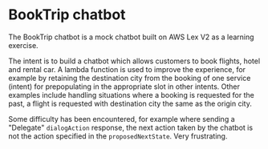 # BookTrip chatbot
The BookTrip chatbot is a mock chatbot built on AWS Lex V2 as a learning exercise.

The intent is to build a chatbot which allows customers to book flights, hotel and rental car. A lambda function is used to improve the experience, for example by retaining the destination city from the booking of one service (intent) for prepopulating in the appropriate slot in other intents. Other examples include handling situations where a booking is requested for the past, a flight is requested with destination city the same as the origin city.

Some difficulty has been encountered, for example where sending a "Delegate" `dialogAction` response, the next action taken by the chatbot is not the action specified in the `proposedNextState`. Very frustrating.
